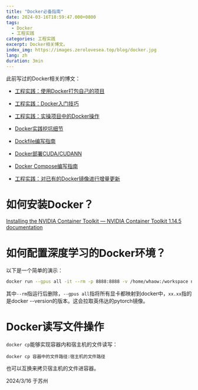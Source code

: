 ```yaml
---
title: "Docker必备指南"
date: 2024-03-16T18:59:47.000+0800
tags: 
  - Docker
  - 工程实践
categories: 工程实践
excerpt: Docker相关博文。
index_img: https://images.zerolovesea.top/blog/docker.jpg
lang: zh
duration: 3min
---
```


此前写过的Docker相关的博文：

- [工程实践：使用Docker打包自己的项目](https://zerolovesea.github.io/2024/01/19/工程实践：使用Docker打包自己的项目/)
- [工程实践：Docker入门技巧](https://zerolovesea.github.io/2024/01/23/工程实践：Docker入门技巧/)

- [工程实践：实操项目中的Docker操作](https://zerolovesea.github.io/2024/01/25/工程实践：实操项目中的Docker操作/)

- [Docker实践挖坑细节](https://zerolovesea.github.io/2024/01/27/Docker实践挖坑细节/)

- [Dockfile编写指南](https://zerolovesea.github.io/2024/01/27/Dockfile编写指南/)
- [Docker部署CUDA/CUDANN ](https://zerolovesea.github.io/2024/02/07/Docker部署CUDA-CUDANN/)
- [Docker Compose编写指南](https://zerolovesea.github.io/2024/04/20/Docker-Compose编写指南/)
- [工程实践：对已有的Docker镜像进行增量更新](https://zerolovesea.github.io/2024/04/20/工程实践：对已有的Docker镜像进行增量更新/)

# 如何安装Docker？

[Installing the NVIDIA Container Toolkit — NVIDIA Container Toolkit 1.14.5 documentation](https://docs.nvidia.com/datacenter/cloud-native/container-toolkit/latest/install-guide.html)

# 如何配置深度学习的Docker环境？

以下是一个简单的演示：

```bash
docker run --gpus all -it --rm -p 8888:8888 -v /home/whaow:/workspace nvcr.io/nvidia/pytorch:xx.xx-py3
```

其中`--rm`指运行后删除，`--gpus all`指将所有显卡都映射到docker中，`xx.xx`指的是docker --version的版本。这会拉取英伟达的pytorch镜像。

# Docker读写文件操作

`docker cp`能够实现容器内和宿主机的文件读写：

`docker cp 容器中的文件路径:宿主机的文件路径`

也可以互换来拷贝宿主机的文件进容器。

2024/3/16 于苏州